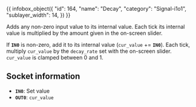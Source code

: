 {{ infobox_object({
	"id": 164,
	"name": "Decay",
	"category": "Signal-i1o1",
	"sublayer_width": 14,
}) }}

Adds any non-zero input value to its internal value. Each tick its internal value is multiplied by the amount given in the on-screen slider.

If **`IN0`** is non-zero, add it to its internal value (`cur_value` += **`IN0`**). Each tick, multiply `cur_value` by the `decay_rate` set with the on-screen slider. `cur_value` is clamped between 0 and 1.

## Socket information
- **`IN0`**: Set value
- **`OUT0`**: `cur_value`